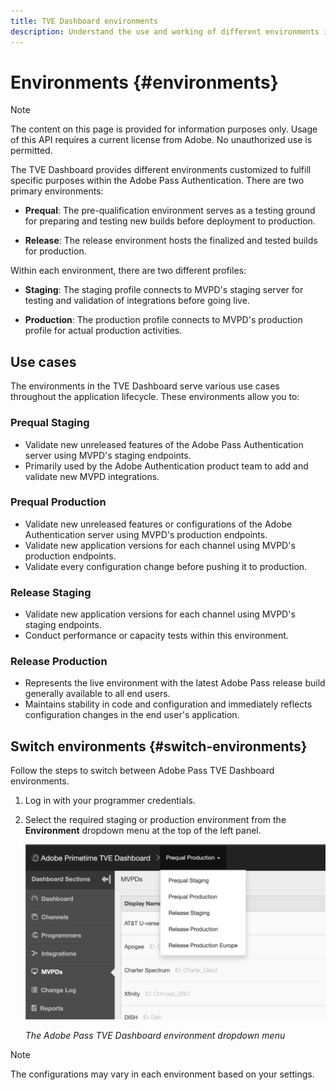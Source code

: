 ```yaml
---
title: TVE Dashboard environments
description: Understand the use and working of different environments in the TVE Dashboard.
---
```

# Environments {#environments}

>[!NOTE]
>
>The content on this page is provided for information purposes only. Usage of this API requires a current license from Adobe. No unauthorized use is permitted.

The TVE Dashboard provides different environments customized to fulfill specific purposes within the Adobe Pass Authentication. There are two primary environments:

* **Prequal**: The pre-qualification environment serves as a testing ground for preparing and testing new builds before deployment to production.

* **Release**: The release environment hosts the finalized and tested builds for production.

Within each environment, there are two different profiles:

* **Staging**: The staging profile connects to MVPD's staging server for testing and validation of integrations before going live.

* **Production**: The production profile connects to MVPD's production profile for actual production activities.

## Use cases

The environments in the TVE Dashboard serve various use cases throughout the application lifecycle. These environments allow you to:

### Prequal Staging

* Validate new unreleased features of the Adobe Pass Authentication server using MVPD's staging endpoints.
* Primarily used by the Adobe Authentication product team to add and validate new MVPD integrations.

### Prequal Production

* Validate new unreleased features or configurations of the Adobe Authentication server using MVPD's production endpoints.
* Validate new application versions for each channel using MVPD's production endpoints.
* Validate every configuration change before pushing it to production.

### Release Staging

* Validate new application versions for each channel using MVPD's staging endpoints.
* Conduct performance or capacity tests within this environment.

### Release Production

* Represents the live environment with the latest Adobe Pass release build generally available to all end users.
* Maintains stability in code and configuration and immediately reflects configuration changes in the end user's application.

## Switch environments {#switch-environments}

Follow the steps to switch between Adobe Pass TVE Dashboard environments.

1. Log in with your programmer credentials.
1. Select the required staging or production environment from the **Environment** dropdown menu at the top of the left panel.

   ![TVE Dashboard environments dropdown](assets/tve-dashboard-env.png)

   *The Adobe Pass TVE Dashboard environment dropdown menu*


>[!NOTE]
>
> The configurations may vary in each environment based on your settings.

